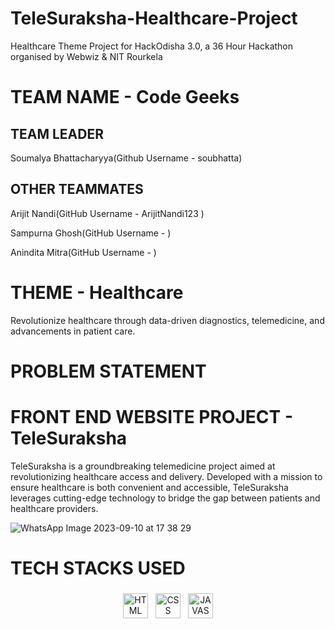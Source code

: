 # TeleSuraksha-Healthcare-Project
Healthcare Theme Project for HackOdisha 3.0, a 36 Hour Hackathon organised by Webwiz &amp; NIT Rourkela

# TEAM NAME - Code Geeks
## TEAM LEADER 
Soumalya Bhattacharyya(Github Username - soubhatta)

## OTHER TEAMMATES 
Arijit Nandi(GitHub Username - ArijitNandi123 )

Sampurna Ghosh(GitHub Username -  )

Anindita Mitra(GitHub Username -  )

# THEME - Healthcare
Revolutionize healthcare through data-driven diagnostics, telemedicine, and advancements in patient care.

# PROBLEM STATEMENT

# FRONT END WEBSITE PROJECT - TeleSuraksha
TeleSuraksha is a groundbreaking telemedicine project aimed at revolutionizing healthcare access and delivery. Developed with a mission to ensure healthcare is both convenient and accessible, TeleSuraksha leverages cutting-edge technology to bridge the gap between patients and healthcare providers.


![WhatsApp Image 2023-09-10 at 17 38 29](https://github.com/soubhatta/TeleSuraksha-Healthcare-Project/assets/122465630/056b2488-c0b6-409f-b4fa-964e32ad4a18)


# TECH STACKS USED
<p align="center">
<img src="https://github.com/soubhatta/Bharat-Codepedia-Ed_Tech-Project/assets/122465630/35a440d7-8645-49e8-8c5a-500473dfa0ff" alt="HTML" height="40" style="vertical-align:top; margin:4px">
<img src="https://github.com/soubhatta/Bharat-Codepedia-Ed_Tech-Project/assets/122465630/1953d687-2274-493d-b0f8-bfbbdaad6974" alt="CSS" height="40" style="vertical-align:top; margin:4px">
<img src="https://github.com/soubhatta/Bharat-Codepedia-Ed_Tech-Project/assets/122465630/4c3b118c-4a9e-42b7-9fad-6b007b33411f" alt="JAVASCRIPT" height="40" style="vertical-align:top; margin:4px">
